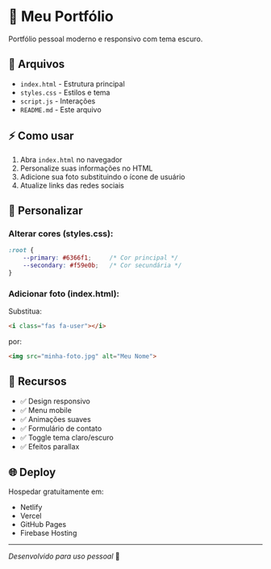 # 🚀 Meu Portfólio

Portfólio pessoal moderno e responsivo com tema escuro.

## 📁 Arquivos

- `index.html` - Estrutura principal
- `styles.css` - Estilos e tema
- `script.js` - Interações
- `README.md` - Este arquivo

## ⚡ Como usar

1. Abra `index.html` no navegador
2. Personalize suas informações no HTML
3. Adicione sua foto substituindo o ícone de usuário
4. Atualize links das redes sociais

## 🎨 Personalizar

### Alterar cores (styles.css):
```css
:root {
    --primary: #6366f1;     /* Cor principal */
    --secondary: #f59e0b;   /* Cor secundária */
}
```

### Adicionar foto (index.html):
Substitua:
```html
<i class="fas fa-user"></i>
```
por:
```html
<img src="minha-foto.jpg" alt="Meu Nome">
```

## 🔧 Recursos

- ✅ Design responsivo
- ✅ Menu mobile
- ✅ Animações suaves
- ✅ Formulário de contato
- ✅ Toggle tema claro/escuro
- ✅ Efeitos parallax

## 🌐 Deploy

Hospedar gratuitamente em:
- Netlify
- Vercel
- GitHub Pages
- Firebase Hosting

---

*Desenvolvido para uso pessoal* 🎯